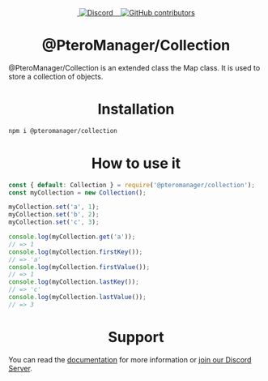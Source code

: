 <div align="center">
<a href="https://npmjs.com/package/@pteromanager/collection" target="_blank">
<img src="https://img.shields.io/npm/v/@pteromanager/collection.svg" alt=""/>
</a>
<a href="https://pteromanager.ga/discord" target="_blank">
<img alt="Discord" src="https://img.shields.io/discord/949749367236083732?color=Blue&label=Discord%20Server&logo=Discord&logoColor=White">
</a>
<a href="https://npmjs.com/package/@pteromanager/collection" target="_blank">
<img src="https://img.shields.io/npm/dt/@pteromanager/collection.svg" alt=""/>
</a>
<a href="https://npmjs.com/package/@pteromanager/collection" target="_blank">
<img src="https://img.shields.io/npm/dw/@pteromanager/collection.svg" alt=""/>
</a>
<a href="https://npmjs.com/package/@pteromanager/collection" target="_blank">
<img src="https://img.shields.io/npm/dw/@pteromanager/collection.svg" alt=""/>
</a>
<a href="https://github.com/PteroManager/Collection" target="_blank">
<img alt="GitHub contributors" src="https://img.shields.io/github/contributors/PteroManager/Collection">
</a>

# @PteroManager/Collection
</div>

@PteroManager/Collection is an extended class the Map class. It is used to store a collection of objects.

<div align="center">

# Installation
</div>

```sh
npm i @pteromanager/collection
```

<div align="center">

# How to use it
</div>

```js
const { default: Collection } = require('@pteromanager/collection');
const myCollection = new Collection();

myCollection.set('a', 1);
myCollection.set('b', 2);
myCollection.set('c', 3);

console.log(myCollection.get('a'));
// => 1
console.log(myCollection.firstKey());
// => 'a'
console.log(myCollection.firstValue());
// => 1
console.log(myCollection.lastKey());
// => 'c'
console.log(myCollection.lastValue());
// => 3
```

<div align="center">

# Support
</div>

You can read the [documentation](https://pteromanager..ga) for more information or [join our Discord Server](https://pteromanager.ga/discord).